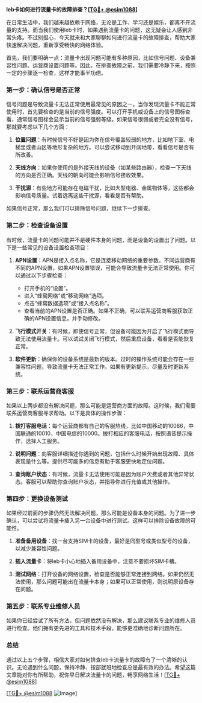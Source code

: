 **leb卡如何进行流量卡的故障排查？[[TG💪+ @esim1088](https://t.me/s/esim1088)]**

在日常生活中，我们越来越依赖于网络，无论是工作、学习还是娱乐，都离不开流量的支持。而当我们使用leb卡时，如果遇到流量卡的问题，这无疑会让人感到非常头疼。不过别担心，今天就来和大家聊聊如何进行流量卡的故障排查，帮助大家快速解决问题，重新享受畅快的网络体验。

首先，我们要明确一点：流量卡出现问题可能有多种原因，比如信号问题、设备兼容性问题、运营商设置问题等。因此，在排查故障之前，我们需要冷静下来，按照一定的步骤逐一检查，这样才能事半功倍。

### **第一步：确认信号是否正常**

信号问题是导致流量卡无法正常使用最常见的原因之一。当你发现流量卡不能正常使用时，首先要检查的是当前的信号强度。可以打开手机或设备上的信号图标查看，通常信号图标会显示当前的信号强弱等级。如果信号很弱或者完全没有信号，那就要考虑以下几个方面：

1. **位置问题**：有时候信号不好是因为你在信号覆盖较弱的地方，比如地下室、电梯里或者山区等地形复杂的地方。可以尝试移动到开阔地带，看看信号是否有所改善。
   
2. **天线方向**：如果你使用的是外接天线的设备（如某些路由器），检查一下天线的方向是否正确。天线的朝向可能会影响信号接收效果。

3. **干扰源**：有些地方可能存在电磁干扰，比如大型电器、金属物体等，这些都会影响信号质量。试着远离这些干扰源，看看是否有帮助。

如果信号正常，那么我们可以排除信号问题，继续下一步排查。

### **第二步：检查设备设置**

有时候，流量卡的问题可能并不是硬件本身的问题，而是设备的设置出了问题。以下是一些常见的设备设置检查项目：

1. **APN设置**：APN是接入点名称，它是连接移动网络的重要参数。不同运营商有不同的APN设置，如果APN设置错误，可能会导致流量卡无法正常使用。你可以通过以下步骤检查：
   - 打开手机的“设置”。
   - 进入“蜂窝网络”或“移动网络”选项。
   - 点击“蜂窝数据选项”或“接入点名称”。
   - 查看当前的APN设置是否正确。如果不正确，可以联系运营商客服获取正确的APN设置信息，并手动修改。

2. **飞行模式开关**：有时候，即使信号正常，但设备可能因为开启了飞行模式而导致无法使用流量卡。可以试试关闭飞行模式，然后重启设备，看看是否能恢复正常。

3. **软件更新**：确保你的设备系统是最新的版本。过时的操作系统可能会存在一些兼容性问题，导致流量卡无法正常工作。如果有更新提示，尽量及时更新系统。

### **第三步：联系运营商客服**

如果以上两步都没有解决问题，那么可能是运营商方面的故障。这时候，我们需要联系运营商客服寻求帮助。以下是具体的操作步骤：

1. **拨打客服电话**：每个运营商都有自己的客服热线，比如中国移动的10086，中国联通的10010，中国电信的10000。拨打相应的客服电话，按照语音提示操作，选择人工服务。

2. **说明问题**：向客服详细描述你遇到的问题，包括什么时候开始出现故障、具体表现是什么等。提供尽可能多的信息有助于客服更快地定位问题。

3. **查询账户状态**：有时候，流量卡无法使用可能是因为账户欠费或者其他异常状态。客服可以帮助你查询账户状态，并指导你进行充值或其他操作。

### **第四步：更换设备测试**

如果经过前面的步骤仍然无法解决问题，那么可能是设备本身的问题。为了进一步确认，可以尝试将流量卡插入另一台设备中进行测试。这样可以排除设备故障的可能性。

1. **准备备用设备**：找一台支持SIM卡的设备，最好是同型号或类似型号的设备，以减少兼容性问题。

2. **插入流量卡**：将leb卡小心地插入备用设备中，注意不要损坏SIM卡槽。

3. **测试网络**：打开设备的网络设置，检查是否能够正常连接到网络。如果仍然无法使用，那么问题可能出在流量卡本身；如果可以正常使用，则说明原设备存在问题。

### **第五步：联系专业维修人员**

如果你已经尝试了所有方法，但问题依然没有解决，那么建议联系专业的维修人员进行检查。他们拥有更先进的工具和技术手段，能够更准确地诊断问题所在。

### **总结**

通过以上五个步骤，相信大家对如何排查leb卡流量卡的故障有了一个清晰的认识。无论遇到什么问题，保持冷静、按部就班地检查总是最有效的办法。希望这篇文章能对你有所帮助，祝你早日解决流量卡的问题，畅享网络生活！[[TG💪+ @esim1088](https://t.me/s/esim1088)]

[[TG💪+ @esim1088](https://t.me/s/esim1088) ![Image](https://i.postimg.cc/4NQfJmqS/Snipaste-2025-05-13-00-14-12.png)]